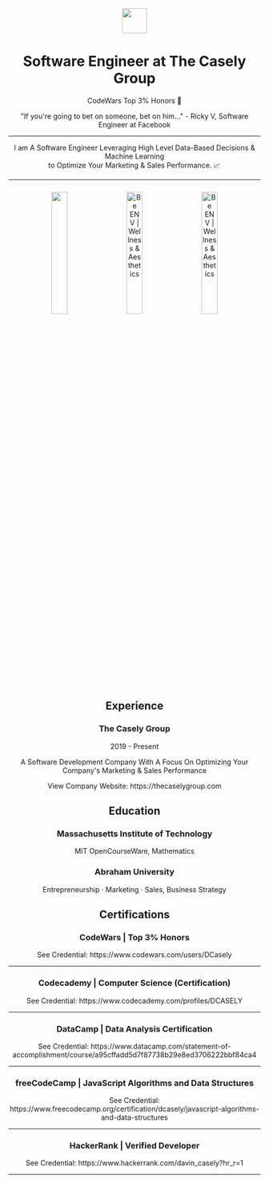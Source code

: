 <div align="center">
    <img src="https://thecaselygroup.com/images/logo-white.png" width="50">
</div>

<div align="center">

<h1>Software Engineer at The Casely Group</h1>

<p>CodeWars Top 3% Honors 💯</p>

<p>
"If you're going to bet on someone, bet on him..." - Ricky V, Software Engineer at Facebook
</p>

<hr>

<p>
I am A Software Engineer Leveraging High Level Data-Based Decisions & Machine Learning<br> to Optimize Your Marketing & Sales Performance. 📈
</p>

<hr>

<div align="center">
    <img src="https://thecaselygroup.com/images/fullwidth-gallery-mdclcp-420x350.png" width="25%" style="margin:10px">
    <img src="https://thecaselygroup.com/images/fullwidth-gallery-be-env-420x350-2.png" alt="Be ENV | Wellness &amp; Aesthetics" width="25%" style="margin:10px">
    <img src="https://thecaselygroup.com/images/fullwidth-gallery-vivatherapysolutions-420x350.png" alt="Be ENV | Wellness &amp; Aesthetics" width="25%" style="margin:10px">        
</div>

<h2>Experience</h2>

<h3>The Casely Group</h3>

<p>2019 - Present</p>

<p>
A Software Development Company With A Focus On Optimizing Your Company's Marketing & Sales Performance
</p>

<p>View Company Website: https://thecaselygroup.com</p>

<h2>Education</h2>

<h3>Massachusetts Institute of Technology</h3>

<p>MIT OpenCourseWare, Mathematics</p>

<h3>Abraham University</h3>

<p>Entrepreneurship · Marketing · Sales, Business Strategy</p>

<h2>Certifications</h2>

<h3>CodeWars | Top 3% Honors</h3>

<p>See Credential: https://www.codewars.com/users/DCasely</p>

<hr>

<h3>Codecademy | Computer Science (Certification)</h3>

<p>See Credential: https://www.codecademy.com/profiles/DCASELY</p>

<hr>

<h3>DataCamp | Data Analysis Certification</h3>

<p>
See Credential: https://www.datacamp.com/statement-of-accomplishment/course/a95cffadd5d7f87738b29e8ed3706222bbf84ca4
</p>

<hr>

<h3>freeCodeCamp | JavaScript Algorithms and Data Structures</h3>

<p>
See Credential: https://www.freecodecamp.org/certification/dcasely/javascript-algorithms-and-data-structures
</p>

<hr>

<h3>HackerRank | Verified Developer</h3>

<p>
See Credential: https://www.hackerrank.com/davin_casely?hr_r=1
</p>

<hr>

</div>
